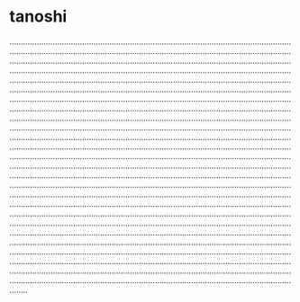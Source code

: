 # tanoshi
................................................................................................................................................................................................................................................................................................................................................................................................................................................................................................................................................................................................................................................................................................................................................................................................................................................................................................................................................................................................................................................................................................................................................................................................................................................................................................................................................................................................................................................................................................................................................................................................................................................................................................................................................................................................................................................................................................................................................................................................................................................................................................................................................................................................................................................................................................................................................................................................................................................................................................................................................................................................................................................................................................................................................................................................................................................................................................................................................................................................................................................................................................................................................................................................................................................................................................................................................................